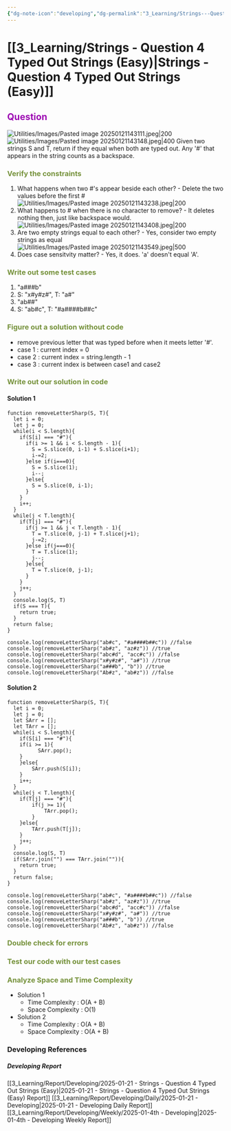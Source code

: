 ```yaml
---
{"dg-note-icon":"developing","dg-permalink":"3_Learning/Strings---Question-4-Typed-Out-Strings-(Easy)","created-date":"2025-01-21 2:22:00 pm","date":"2025-01-21","type":"developing","tags":["developing"],"aliases":null,"name":"Strings - Question 4 Typed Out Strings (Easy)","courseName":"Master the Coding Interview Big Tech (FAANG) Interviews","dg-publish":true,"permalink":"/3_Learning/Strings---Question-4-Typed-Out-Strings-(Easy)/","dgPassFrontmatter":true,"noteIcon":"developing"}
---
```



# [[3_Learning/Strings - Question 4 Typed Out Strings (Easy)\|Strings - Question 4 Typed Out Strings (Easy)]]
## <font color="#9d0ab3">Question</font>
![Utilities/Images/Pasted image 20250121143111.jpeg|200](/img/user/Utilities/Images/Pasted%20image%2020250121143111.jpeg)
![Utilities/Images/Pasted image 20250121143148.jpeg|400](/img/user/Utilities/Images/Pasted%20image%2020250121143148.jpeg)
Given two strings S and T, return if they equal when both are typed out. Any '#' that appears in the string counts as a backspace.


### <font color="#76923c">Verify the constraints</font>
1. What happens when two #'s appear beside each other? - Delete the two values before the first # 
 ![Utilities/Images/Pasted image 20250121143238.jpeg|200](/img/user/Utilities/Images/Pasted%20image%2020250121143238.jpeg)
2. What happens to # when there is no character to remove? - It deletes nothing then, just like backspace would. 
 ![Utilities/Images/Pasted image 20250121143408.jpeg|200](/img/user/Utilities/Images/Pasted%20image%2020250121143408.jpeg)
3. Are two empty strings equal to each other? - Yes, consider two empty strings as equal
![Utilities/Images/Pasted image 20250121143549.jpeg|500](/img/user/Utilities/Images/Pasted%20image%2020250121143549.jpeg)
4. Does case sensitvity matter? - Yes, it does. 'a' doesn't equal 'A'.

### <font color="#76923c">Write out some test cases</font>
1. "a###b"
2. S: "x#y#z#", T: "a#"
3. "ab##"
4. S: "ab#c", T: "#a####b##c"

### <font color="#76923c">Figure out a solution without code</font>
- remove previous letter that was typed before when it meets letter '#'. 
- case 1 : current index = 0
- case 2 : current index = string.length - 1
- case 3 : current index is between case1 and case2


### <font color="#76923c">Write out our solution in code</font>
#### Solution 1
```run-js
function removeLetterSharp(S, T){
  let i = 0;
  let j = 0;
  while(i < S.length){
    if(S[i] === "#"){
      if(i >= 1 && i < S.length - 1){
        S = S.slice(0, i-1) + S.slice(i+1);
        i-=2;
      }else if(i===0){
        S = S.slice(1);
        i--;
      }else{
        S = S.slice(0, i-1);
      }
    }
    i++;
  }
  while(j < T.length){
    if(T[j] === "#"){
      if(j >= 1 && j < T.length - 1){
        T = T.slice(0, j-1) + T.slice(j+1);
        j-=2;
      }else if(j===0){
        T = T.slice(1);
        j--;
      }else{
        T = T.slice(0, j-1);
      }
    }
    j++;
  }
  console.log(S, T)
  if(S === T){
    return true;
  }
  return false;
}

console.log(removeLetterSharp("ab#c", "#a####b##c")) //false
console.log(removeLetterSharp("ab#z", "az#z")) //true
console.log(removeLetterSharp("abc#d", "acc#c")) //false
console.log(removeLetterSharp("x#y#z#", "a#")) //true
console.log(removeLetterSharp("a###b", "b")) //true
console.log(removeLetterSharp("Ab#z", "ab#z")) //false
```
#### Solution 2
```run-js
function removeLetterSharp(S, T){
  let i = 0;
  let j = 0;
  let SArr = [];
  let TArr = [];
  while(i < S.length){
    if(S[i] === "#"){
	if(i >= 1){
	      SArr.pop();
	}
    }else{
        SArr.push(S[i]);
    }
    i++;
  }
  while(j < T.length){
    if(T[j] === "#"){
	    if(j >= 1){
		    TArr.pop();
	    }
    }else{
	    TArr.push(T[j]);
    }
    j++;
  }
  console.log(S, T)
  if(SArr.join("") === TArr.join("")){
    return true;
  }
  return false;
}

console.log(removeLetterSharp("ab#c", "#a####b##c")) //false
console.log(removeLetterSharp("ab#z", "az#z")) //true
console.log(removeLetterSharp("abc#d", "acc#c")) //false
console.log(removeLetterSharp("x#y#z#", "a#")) //true
console.log(removeLetterSharp("a###b", "b")) //true
console.log(removeLetterSharp("Ab#z", "ab#z")) //false
```

### <font color="#76923c">Double check for errors</font>
### <font color="#76923c">Test our code with our test cases</font>
### <font color="#76923c">Analyze Space and Time Complexity</font>
- Solution 1
	- Time Complexity : O(A + B)
	- Space Complexity : O(1)
- Solution 2
	- Time Complexity : O(A + B)
	- Space Complexity : O(A + B)
























### Developing References
##### Developing Report
[[3_Learning/Report/Developing/2025-01-21 - Strings - Question 4 Typed Out Strings (Easy)\|2025-01-21 - Strings - Question 4 Typed Out Strings (Easy) Report]]
[[3_Learning/Report/Developing/Daily/2025-01-21 - Developing\|2025-01-21 - Developing Daily Report]]
[[3_Learning/Report/Developing/Weekly/2025-01-4th - Developing\|2025-01-4th - Developing Weekly Report]]





